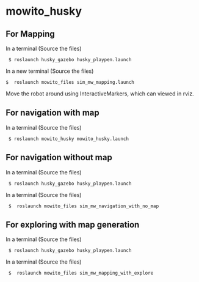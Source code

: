 # mowito_husky

## For Mapping

In a terminal (Source the files)

```  $ roslaunch husky_gazebo husky_playpen.launch   ```

In a new terminal (Source the files) 

``` $  roslaunch mowito_files sim_mw_mapping.launch  ```

Move the robot around using InteractiveMarkers, which can viewed in rviz.

## For navigation with map

In a terminal (Source the files)

```  $ roslaunch mowito_husky mowito_husky.launch   ```


## For navigation without map

In a terminal (Source the files)

```  $ roslaunch husky_gazebo husky_playpen.launch   ```

In a terminal (Source the files)

```  $  roslaunch mowito_files sim_mw_navigation_with_no_map ```

## For exploring with map generation

In a terminal (Source the files)

```  $ roslaunch husky_gazebo husky_playpen.launch   ```

In a terminal (Source the files)

```  $  roslaunch mowito_files sim_mw_mapping_with_explore ```

